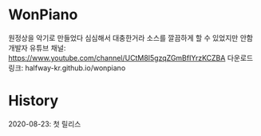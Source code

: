 # WonPiano
원정상을 악기로 만들었다
심심해서 대충한거라 소스를 깔끔하게 할 수 있었지만 안함
개발자 유튜브 채널: https://www.youtube.com/channel/UCtM8I5gzqZGmBfIYrzKCZBA
다운로드 링크: halfway-kr.github.io/wonpiano
# History
2020-08-23: 첫 릴리스
